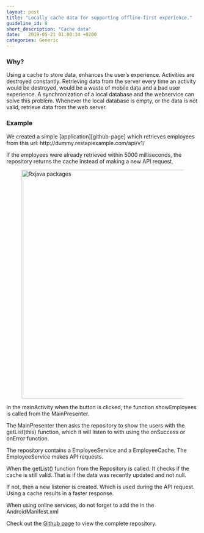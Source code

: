 ```yaml
---
layout: post
title: "Locally cache data for supporting offline-first experience."
guideline_id: 8
short_description: "Cache data"
date:   2019-05-21 01:00:34 +0200
categories: Generic
---
```

<h3>Why?</h3>
Using a cache to store data, enhances the user’s experience. Activities are destroyed 
constantly. Retrieving data from the server every time an activity would be destroyed, 
would be a waste of mobile data and a bad user experience. 
A synchronization of a local database and the webservice can solve this problem. 
Whenever the local database is empty, or the data is not valid, retrieve data from the web server.

<h3>Example</h3>
We created a simple [application][github-page] which retrieves employees from this url: http://dummy.restapiexample.com/api/v1/

If the employees were already retrieved within 5000 milliseconds, the repository returns the 
cache instead of making a new API request.	

<figure>
  <img src="/assets/BossApplication_lifecycle.png" alt="Rxjava packages" width="600">
</figure>

In the mainActivity when the button is clicked, the function showEmployees is called from the 
MainPresenter. 

<script src="https://gist.github.com/Geertdepont/64ab029fdf46c051eae227887eec24cf.js"></script>

The MainPresenter then asks the repository to show the users with the getList(this) function, 
which it will listen to with using the onSuccess or onError function. 

<script src="https://gist.github.com/Geertdepont/e8e9996406425a39462b5f03ec0896ff.js"></script>

The repository contains a EmployeeService and a EmployeeCache. 
The EmployeeService makes API requests.

<script src="https://gist.github.com/Geertdepont/6ecccdffb113b1b2e581775384f4bc6c.js"></script>

When the getList() function from the Repository is called.
It checks if the cache is still valid. That is if the data was recently updated and not null.

<script src="https://gist.github.com/Geertdepont/e484aa2688cac63a9284cc156da2a000.js"></script>

If not, then a new listener is created. Which is used during the API request.
Using a cache results in a faster response.
	
When using online services, do not forget to add the <uses-permission> in the 
AndroidManifest.xml

Check out the [Github page][github-page] to view the complete repository.

[github-page]: https://github.com/Geertdepont/bachelor_thesis/tree/master/Bossapplication